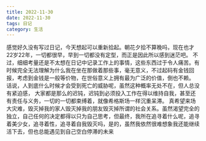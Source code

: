 ```yaml
---
title: 2022-11-30
date: 2022-11-30
tags: 日记
category: 生活
---
```

感觉好久没有写过日记，今天想起可以重新拾起。朝花夕拾不算晚吗，现在也才22岁22年，一切都很早，早到一切都没有定型，而正是因此所以感到迷茫吧。
不过，细细考量还是不太想在日记中记录工作上的事情，这些东西过于令人痛苦。有时候完全无法理解为什么我在坐在那做着那些事，毫无意义，不过起码有金钱回报，考虑到金钱是一般等价物，在世俗意义上拥有最为广泛的价值，倒也不赖。  
话说，人到底什么时候才会受到死亡的威胁呢，虽然这种概率无处不在，但人总没有紧迫感， 大家都是那么的迟钝，迟钝到必须投入工作在得以维持自我，甚至还有责任与义务，一切的一切都束缚着，就像希格斯场一样沉重呆滞。
真希望来场大灾难，毁灭掉我的家人毁灭掉我的朋友毁灭掉所谓的社会关系。虽然渴望完全的独立，自己任何的决定都得以只为自己思考，但最终，我所在追寻着什么呢，追寻着美少女，追寻着性，追寻着自我毁灭吗，是的，虽然我依然很难想象我还能继续活下去，但也总能遇见到自己空白停滞的未来
